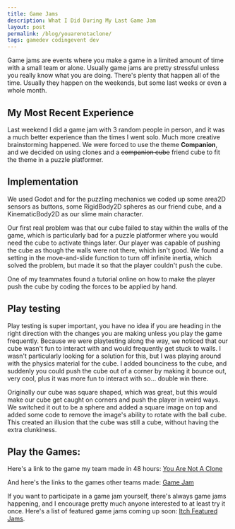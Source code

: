 ```yaml
---
title: Game Jams
description: What I Did During My Last Game Jam
layout: post
permalink: /blog/youarenotaclone/
tags: gamedev codingevent dev
---
```


Game jams are events where you make a game in a limited amount of time with a small team or alone. Usually game jams are pretty stressful unless you really know what you are doing. There's plenty that happen all of the time. Usually they happen on the weekends, but some last weeks or even a whole month.

## My Most Recent Experience

Last weekend I did a game jam with 3 random people in person, and it was a much better experience than the times I went solo. Much more creative brainstorming happened. We were forced to use the theme **Companion**, and we decided on using clones and a ~~companion cube~~ friend cube to fit the theme in a puzzle platformer. 

## Implementation

We used Godot and for the puzzling mechanics we coded up some area2D sensors as buttons, some RigidBody2D spheres as our friend cube, and a KinematicBody2D as our slime main character. 

Our first real problem was that our cube failed to stay within the walls of the game, which is particularly bad for a puzzle platformer where you would need the cube to activate things later. Our player was capable of pushing the cube as though the walls were not there, which isn't good. We found a setting in the move-and-slide function to turn off infinite inertia, which solved the problem, but made it so that the player couldn't push the cube.

One of my teammates found a tutorial online on how to make the player push the cube by coding the forces to be applied by hand.

## Play testing

Play testing is super important, you have no idea if you are heading in the right direction with the changes you are making unless you play the game frequently. Because we were playtesting along the way, we noticed that our cube wasn't fun to interact with and would frequently get stuck to walls. I wasn't particularly looking for a solution for this, but I was playing around with the physics material for the cube. I added bounciness to the cube, and suddenly you could push the cube out of a corner by making it bounce out, very cool, plus it was more fun to interact with so... double win there.

Originally our cube was square shaped, which was great, but this would make our cube get caught on corners and push the player in weird ways. We switched it out to be a sphere and added a square image on top and added some code to remove the image's ability to rotate with the ball cube. This created an illusion that the cube was still a cube, without having the extra clunkiness.

## Play the Games:

Here's a link to the game my team made in 48 hours:
[You Are Not A Clone](https://sire-inc.itch.io/you-are-not-a-clone)

And here's the links to the games other teams made:
[Game Jam](https://itch.io/jam/wgdc-spring-game-jam/entries)

If you want to participate in a game jam yourself, there's always game jams happening, and I encourage pretty much anyone interested to at least try it once. Here's a list of featured game jams coming up soon: [Itch Featured Jams](https://itch.io/jams/upcoming/sort-date/featured).
